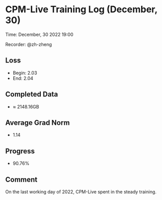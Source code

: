 
# CPM-Live Training Log (December, 30)

Time: December, 30 2022 19:00

Recorder: @zh-zheng

## Loss
- Begin: 2.03
- End: 2.04
	
## Completed Data
- $\approx$ 2148.16GB

## Average Grad Norm
- 1.14

## Progress
- 90.76%

## Comment

On the last working day of 2022, CPM-Live spent in the steady training.
